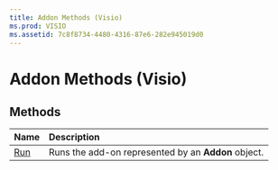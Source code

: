 ```yaml
---
title: Addon Methods (Visio)
ms.prod: VISIO
ms.assetid: 7c8f8734-4480-4316-87e6-282e945019d0
---
```



# Addon Methods (Visio)

## Methods



|**Name**|**Description**|
|:-----|:-----|
|[Run](addon-run-method-visio.md)|Runs the add-on represented by an  **Addon** object.|

